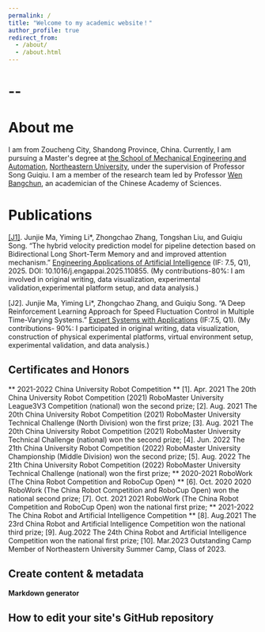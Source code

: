 ```yaml
---
permalink: /
title: "Welcome to my academic website！"
author_profile: true
redirect_from: 
  - /about/
  - /about.html
---
```

--
=====

About me
======
  I am from Zoucheng City, Shandong Province, China. Currently, I am pursuing a Master's degree at [the School of Mechanical Engineering and Automation](http://www.me.neu.edu.cn/), [Northeastern University](https://www.neu.edu.cn/), under the supervision of Professor Song Guiqiu. I am a member of the research team led by Professor [Wen Bangchun](https://baike.baidu.com/item/%E9%97%BB%E9%82%A6%E6%A4%BF/3820254), an academician of the Chinese Academy of Sciences.

Publications
======
[[J1]](https://doi.org/10.1016/j.engappai.2025.110855). Junjie Ma, Yiming Li*, Zhongchao Zhang, Tongshan Liu, and Guiqiu Song. “The hybrid velocity prediction model for pipeline detection based on Bidirectional Long Short-Term Memory and and improved attention mechanism.” [Engineering Applications of Artificial Intelligence](https://www.sciencedirect.com/journal/engineering-applications-of-artificial-intelligence) (IF: 7.5, Q1), 2025. DOI: 10.1016/j.engappai.2025.110855.
    (My contributions-80%: I am involved in original writing, data visualization, experimental validation,experimental platform setup, and data analysis.)
    
[J2]. Junjie Ma, Yiming Li*, Zhongchao Zhang, and Guiqiu Song. “A Deep Reinforcement Learning Approach for Speed Fluctuation Control in Multiple Time-Varying Systems.” [Expert Systems with Applications](https://www.sciencedirect.com/journal/expert-systems-with-applications) (IF:7.5, Q1).
    (My contributions- 90%: I participated in original writing, data visualization, construction of physical experimental platforms, virtual environment setup, experimental validation, and data analysis.)
    
Certificates and Honors
------
** 2021-2022 China University Robot Competition **
[1]. Apr. 2021 The 20th China University Robot Competition (2021) RoboMaster University League3V3 Competition (national) won the second prize;
[2]. Aug. 2021 The 20th China University Robot Competition (2021) RoboMaster University Technical Challenge (North Division) won the first prize;
[3]. Aug. 2021 The 20th China University Robot Competition (2021) RoboMaster University Technical Challenge (national) won the second prize;
[4]. Jun. 2022 The 21th China University Robot Competition (2022) RoboMaster University Championship (Middle Division) won the second prize;
[5]. Aug. 2022 The 21th China University Robot Competition (2022) RoboMaster University Technical Challenge (national) won the first prize;
** 2020-2021 RoboWork (The China Robot Competition and RoboCup Open) **
[6]. Oct. 2020 2020 RoboWork (The China Robot Competition and RoboCup Open) won the national second prize;
[7]. Oct. 2021 2021 RoboWork (The China Robot Competition and RoboCup Open) won the national first prize;
** 2021-2022 The China Robot and Artificial Intelligence Competition **
[8]. Aug.2021 The 23rd China Robot and Artificial Intelligence Competition won the national third prize;
[9]. Aug.2022 The 24th China Robot and Artificial Intelligence Competition won the national first prize;
[10]. Mar.2023 Outstanding Camp Member of Northeastern University Summer Camp, Class of 2023.

Create content & metadata
------

**Markdown generator**



How to edit your site's GitHub repository
------



